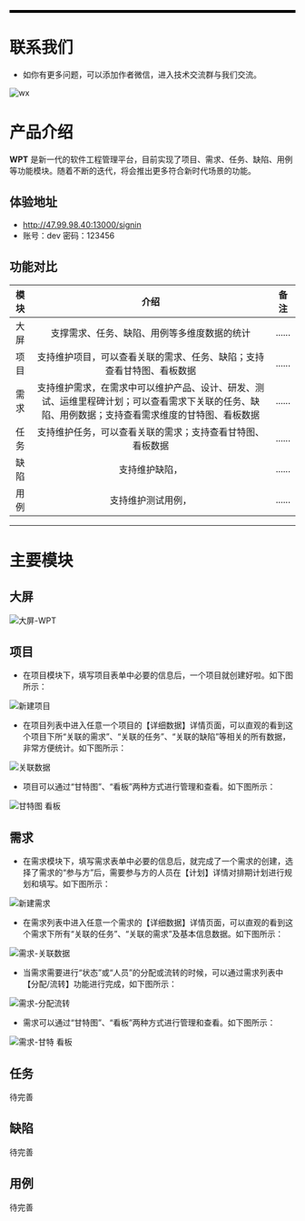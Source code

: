 <hr style="border: 2px solid black;">

# 联系我们
- 如你有更多问题，可以添加作者微信，进入技术交流群与我们交流。

![wx](https://github.com/ai-bytedance/WPT/assets/171111554/ba5dc1f8-158e-4fbe-9ed2-5d45bdee098d)



# 产品介绍
**WPT** 是新一代的软件工程管理平台，目前实现了项目、需求、任务、缺陷、用例等功能模块。随着不断的迭代，将会推出更多符合新时代场景的功能。

## 体验地址
- http://47.99.98.40:13000/signin
- 账号：dev 密码：123456


## 功能对比
|    模块    |    介绍    |    备注    |
|:----------:|:----------:|:----------:|
|    大屏    | 支撑需求、任务、缺陷、用例等多维度数据的统计  | ...... |
|    项目    | 支持维护项目，可以查看关联的需求、任务、缺陷；支持查看甘特图、看板数据  | ...... |
|    需求    | 支持维护需求，在需求中可以维护产品、设计、研发、测试、运维里程碑计划；可以查看需求下关联的任务、缺陷、用例数据；支持查看需求维度的甘特图、看板数据  | ...... |
|    任务    | 支持维护任务，可以查看关联的需求；支持查看甘特图、看板数据|......|
|    缺陷    | 支持维护缺陷，|......|
|    用例    | 支持维护测试用例，|......|


---
# 主要模块

## 大屏
![大屏-WPT](https://github.com/ai-bytedance/WPT/assets/171111554/bf0bd288-b6d3-4926-ae94-d4400971371d)

## 项目
- 在项目模块下，填写项目表单中必要的信息后，一个项目就创建好啦。如下图所示：
   
![新建项目](https://github.com/ai-bytedance/WPT/assets/171111554/cebaa7d8-5b60-4e7f-b0c7-6090b161328c)

- 在项目列表中进入任意一个项目的【详细数据】详情页面，可以直观的看到这个项目下所“关联的需求”、“关联的任务”、“关联的缺陷”等相关的所有数据，非常方便统计。如下图所示：
   
![关联数据](https://github.com/ai-bytedance/WPT/assets/171111554/641b7e86-1550-4320-b66c-a8b2f6d42a65)

- 项目可以通过“甘特图”、“看板”两种方式进行管理和查看。如下图所示：
  
![甘特图 看板](https://github.com/ai-bytedance/WPT/assets/171111554/33a75a48-6bf0-4fa3-a771-11bab8cb25e3)

## 需求
- 在需求模块下，填写需求表单中必要的信息后，就完成了一个需求的创建，选择了需求的“参与方”后，需要参与方的人员在【计划】详情对排期计划进行规划和填写。如下图所示：
  
![新建需求](https://github.com/ai-bytedance/WPT/assets/171111554/c2327589-2231-4507-80fe-c908372fb09b)

- 在需求列表中进入任意一个需求的【详细数据】详情页面，可以直观的看到这个需求下所有“关联的任务”、“关联的需求”及基本信息数据。如下图所示：
  
![需求-关联数据](https://github.com/ai-bytedance/WPT/assets/171111554/3d9c6fe3-63d5-4f92-a41c-a5e6db7d875f)

- 当需求需要进行“状态”或“人员”的分配或流转的时候，可以通过需求列表中【分配/流转】功能进行完成，如下图所示：
  
![需求-分配流转](https://github.com/ai-bytedance/WPT/assets/171111554/ab0ef036-b815-4d80-8088-e7b0f49a2f28)

- 需求可以通过“甘特图”、“看板”两种方式进行管理和查看。如下图所示：
  
![需求-甘特 看板](https://github.com/ai-bytedance/WPT/assets/171111554/1d846177-fb1d-4be4-ae04-87530476e859)

## 任务
待完善

## 缺陷
待完善

## 用例
待完善



